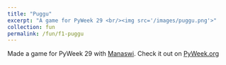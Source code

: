 ```yaml
---
title: "Puggu"
excerpt: "A game for PyWeek 29 <br/><img src='/images/puggu.png'>"
collection: fun
permalink: /fun/f1-puggu
---
```


Made a game for PyWeek 29 with [Manaswi](krishnamanaswid.github.io).
Check it out on [PyWeek.org](https://pyweek.org/e/puggu/)